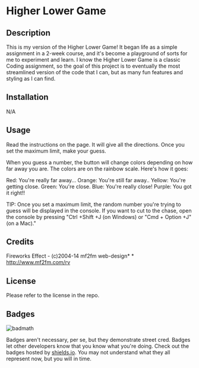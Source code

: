 # Higher Lower Game

## Description

This is my version of the Higher Lower Game!  It began life as a simple assignment in a 2-week course, and it's become a playground of sorts for me to experiment and learn.  I know the Higher Lower Game is a classic Coding assignment, so the goal of this project is to eventually the most streamlined version of the code that I can, but as many fun features and styling as I can find.

## Installation

N/A

## Usage

Read the instructions on the page.  It will give all the directions.  Once you set the maximum limit, make your guess.

When you guess a number, the button will change colors depending on how far away you are.  The colors are on the rainbow scale.  Here's how it goes:

Red: You're really far away...
Orange: You're still far away..
Yellow: You're getting close.
Green: You're close.
Blue: You're really close!
Purple: You got it right!!

TIP:  Once you set a maximum limit, the random number you're trying to guess will be displayed in the console.  If you want to cut to the chase, open the console by pressing "Ctrl +Shift +J (on Windows) or "Cmd + Option +J" (on a Mac)."

## Credits

Fireworks Effect - (c)2004-14 mf2fm web-design*
    *  http://www.mf2fm.com/rv 

## License

Please refer to the license in the repo.

## Badges

![badmath](https://img.shields.io/github/languages/top/lernantino/badmath)

Badges aren't necessary, per se, but they demonstrate street cred. Badges let other developers know that you know what you're doing. Check out the badges hosted by [shields.io](https://shields.io/). You may not understand what they all represent now, but you will in time.